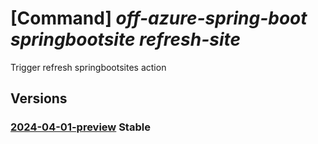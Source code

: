 # [Command] _off-azure-spring-boot springbootsite refresh-site_

Trigger refresh springbootsites action

## Versions

### [2024-04-01-preview](/Resources/mgmt-plane/L3N1YnNjcmlwdGlvbnMve30vcmVzb3VyY2Vncm91cHMve30vcHJvdmlkZXJzL21pY3Jvc29mdC5vZmZhenVyZXNwcmluZ2Jvb3Qvc3ByaW5nYm9vdHNpdGVzL3t9L3JlZnJlc2hzaXRl/2024-04-01-preview.xml) **Stable**

<!-- mgmt-plane /subscriptions/{}/resourcegroups/{}/providers/microsoft.offazurespringboot/springbootsites/{}/refreshsite 2024-04-01-preview -->
